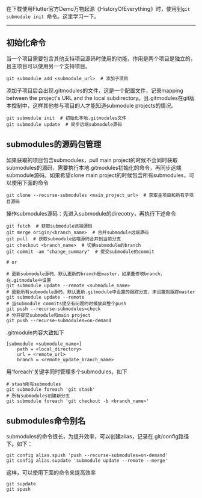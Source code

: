 在下载使用Flutter官方Demo万物起源《HistoryOfEverything》时，使用到`git submodule init `命令。这里学习一下。

----

## 初始化命令
当一个项目需要包含其他支持项目源码时使用的功能，作用是两个项目是独立的，且主项目可以使用另一个支持项目。

```
git submodule add <submodule_url>  # 添加子项目
```

添加子项目后会出现.gitmodules的文件，这是一个配置文件，记录mapping between the project's URL and the local subdirectory。且.gitmodules在git版本控制中，这样其他参与项目的人才能知道submodule projects的情况。

```
git submodule init  # 初始化本地.gitmodules文件
git submodule update  # 同步远端submodule源码
```
## submodules的源码包管理
如果获取的项目包含submodules，pull main project的时候不会同时获取submodules的源码，需要执行本地.gitmodules初始化的命令，再同步远端submodule源码。如果希望clone main project的时候包含所有submodules，可以使用下面的命令

```
git clone --recurse-submodules <main_project_url>  # 获取主项目和所有子项目源码
```

操作submodules源码：先进入submodule的direcotry，再执行下述命令

```
git fetch  # 获取submodule远端源码
git merge origin/<branch_name>  # 合并submodule远端源码
git pull  # 获取submodule远端源码合并到当前分支
git checkout <branch_name>  # 切换submodule的branch
git commit -am "change_summary"  # 提交submodule的commit

# or

# 更新submodule源码，默认更新的branch是master，如果要修改branch，在.gitmodule中设置
git submodule update --remote <submodule_name>  
# 更新所有submodule源码，默认更新.gitmodule中设置的跟踪分支，未设置则跟踪master
git submodule update --remote  
# 当submodule commits提交有问题的时候放弃整个push
git push --recurse-submodules=check
# 分开提交submodule和main project
git push --recurse-submodules=on-demand
```

.gitmodule内容大致如下

```
[submodule <submodule_name>]
    path = <local_directory>
    url = <remote_url>
    branch = <remote_update_branch_name>
```

用'foreach'关键字同时管理多个submodules，如下

```
# stash所有submodules
git submodule foreach 'git stash'
# 所有submodules创建新分支
git submodule foreach 'git checkout -b <branch_name>'
```
## submodules命令别名
submodules的命令很长，为提升效率，可以创建alias，记录在.git/config路径下。如下：
```
git config alias.spush 'push --recurse-submodules=on-demand'
git config alias.supdate 'submodule update --remote --merge'
```

这样，可以使用下面的命令来提高效率

```
git supdate
git spush
```